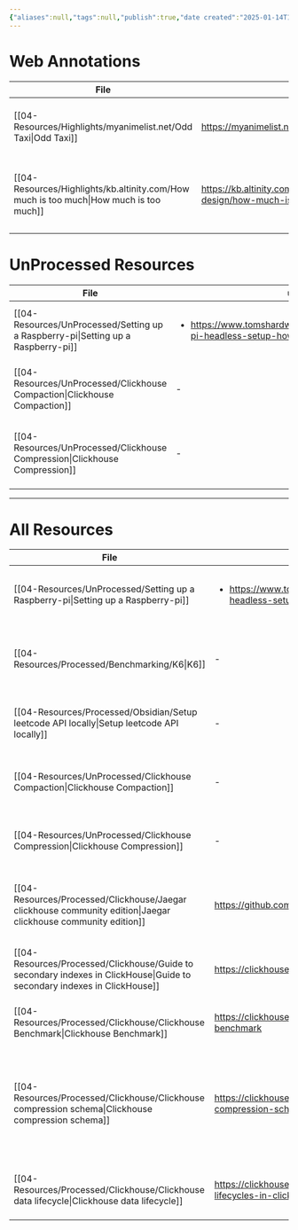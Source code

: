 ```yaml
---
{"aliases":null,"tags":null,"publish":true,"date created":"2025-01-14T15:25","date modified":"2025-01-16T14:33","PassFrontmatter":true,"created":"2025-01-14T15:25:42.617+05:30","updated":"2025-01-16T14:33:52.542+05:30"}
---
```


# Web Annotations
| File                                                                                      | url                                                                     | tags                                                                                                                                | Date                        |
| ----------------------------------------------------------------------------------------- | ----------------------------------------------------------------------- | ----------------------------------------------------------------------------------------------------------------------------------- | --------------------------- |
| [[04-Resources/Highlights/myanimelist.net/Odd Taxi\|Odd Taxi]]                         | https://myanimelist.net/anime/46102/Odd_Taxi                            | <ul><li>#OnlyMe</li></ul>                                                                                                           | 5:22 PM - January 16, 2025  |
| [[04-Resources/Highlights/kb.altinity.com/How much is too much\|How much is too much]] | https://kb.altinity.com/altinity-kb-schema-design/how-much-is-too-much/ | <ul><li>#EventStore</li><li>#Database/Clickhouse</li><li>#Database</li><li>#32259ReplicatedXXXMergeTree</li><li>#31919Log</li></ul> | 12:28 PM - January 16, 2025 |


# UnProcessed Resources
| File                                                                                 | url                                                                                                 | Description                                                | type  | tags                                                                          | Date                       |
| ------------------------------------------------------------------------------------ | --------------------------------------------------------------------------------------------------- | ---------------------------------------------------------- | ----- | ----------------------------------------------------------------------------- | -------------------------- |
| [[04-Resources/UnProcessed/Setting up a Raspberry-pi\|Setting up a Raspberry-pi]] | <ul><li>https://www.tomshardware.com/reviews/raspberry-pi-headless-setup-how-to,6028.html</li></ul> | \-                                                         | Guide | <ul><li>docker</li><li>raspberrypi</li><li>syncthing</li></ul>                | 8:50 AM - January 17, 2025 |
| [[04-Resources/UnProcessed/Clickhouse Compaction\|Clickhouse Compaction]]         | \-                                                                                                  | Everything related to Clickhouse Compaction                | Note  | <ul><li>Database/Clickhouse</li><li>Database/Clickhouse/Compaction</li></ul>  | 6:42 PM - January 15, 2025 |
| [[04-Resources/UnProcessed/Clickhouse Compression\|Clickhouse Compression]]       | \-                                                                                                  | References and observed compression ratios for otel schema | Note  | <ul><li>Database/Clickhouse</li><li>Database/Clickhouse/Compression</li></ul> | 1:45 PM - January 15, 2025 |

---
# All Resources
| File                                                                                                                        | url                                                                                                 | Description                                                                                                     | type    | tags                                                                                                     | Date                        |
| --------------------------------------------------------------------------------------------------------------------------- | --------------------------------------------------------------------------------------------------- | --------------------------------------------------------------------------------------------------------------- | ------- | -------------------------------------------------------------------------------------------------------- | --------------------------- |
| [[04-Resources/UnProcessed/Setting up a Raspberry-pi\|Setting up a Raspberry-pi]]                                        | <ul><li>https://www.tomshardware.com/reviews/raspberry-pi-headless-setup-how-to,6028.html</li></ul> | \-                                                                                                              | Guide   | <ul><li>docker</li><li>raspberrypi</li><li>syncthing</li></ul>                                           | 8:50 AM - January 17, 2025  |
| [[04-Resources/Processed/Benchmarking/K6\|K6]]                                                                           | \-                                                                                                  | A simple program of how to use K6 and how to easily build on top of it                                          | Guide   | <ul><li>Benchmark/k6</li><li>Benchmark</li></ul>                                                         | 10:48 AM - January 16, 2025 |
| [[04-Resources/Processed/Obsidian/Setup leetcode API locally\|Setup leetcode API locally]]                               | \-                                                                                                  | How to setup leetcode API locally                                                                               | Guide   | <ul><li>leetcode/setup</li></ul>                                                                         | 9:34 PM - January 15, 2025  |
| [[04-Resources/UnProcessed/Clickhouse Compaction\|Clickhouse Compaction]]                                                | \-                                                                                                  | Everything related to Clickhouse Compaction                                                                     | Note    | <ul><li>Database/Clickhouse</li><li>Database/Clickhouse/Compaction</li></ul>                             | 6:42 PM - January 15, 2025  |
| [[04-Resources/UnProcessed/Clickhouse Compression\|Clickhouse Compression]]                                              | \-                                                                                                  | References and observed compression ratios for otel schema                                                      | Note    | <ul><li>Database/Clickhouse</li><li>Database/Clickhouse/Compression</li></ul>                            | 1:45 PM - January 15, 2025  |
| [[04-Resources/Processed/Clickhouse/Jaegar clickhouse community edition\|Jaegar clickhouse community edition]]           | https://github.com/jaegertracing/jaeger-clickhouse                                                  | Jaegar community edition impl of clickhouse can be used as reference                                            | Article | <ul><li>Database/Clickhouse</li><li>O11y/Jaegar</li><li>O11y/Jaegar/RemoteStorage</li><li>grpc</li></ul> | 5:12 PM - January 14, 2025  |
| [[04-Resources/Processed/Clickhouse/Guide to secondary indexes in ClickHouse\|Guide to secondary indexes in ClickHouse]] | https://clickhouse.com/docs/en/optimize/skipping-indexes                                            | \-                                                                                                              | Article | \-                                                                                                       | 5:00 PM - January 14, 2025  |
| [[04-Resources/Processed/Clickhouse/Clickhouse Benchmark\|Clickhouse Benchmark]]                                         | https://clickhouse.com/docs/en/operations/utilities/clickhouse-benchmark                            | clickhouse read path benchmarking tool                                                                          | Article | <ul><li>Database/Clickhouse</li><li>Benchmark</li></ul>                                                  | \-                          |
| [[04-Resources/Processed/Clickhouse/Clickhouse compression schema\|Clickhouse compression schema]]                       | https://clickhouse.com/blog/optimize-clickhouse-codecs-compression-schema                           | Queries run a lot fasted when data is compressed. Higher CPU utilization is ok as disk reads are more expensive | Article | \-                                                                                                       | \-                          |
| [[04-Resources/Processed/Clickhouse/Clickhouse data lifecycle\|Clickhouse data lifecycle]]                               | https://clickhouse.com/blog/using-ttl-to-manage-data-lifecycles-in-clickhouse                       | You can auto move data from hot to cold store based on size                                                     | Article | \-                                                                                                       | \-                          |


